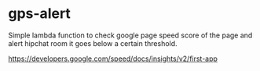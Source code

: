 # gps-alert

Simple lambda function to check google page speed score of the page and alert hipchat room 
it goes below a certain threshold.

https://developers.google.com/speed/docs/insights/v2/first-app
